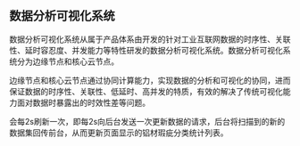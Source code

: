 ## 数据分析可视化系统

数据分析可视化系统从属于产品体系由开发的针对工业互联网数据的时序性、关联性、延时容忍度、并发能力等特性研发的数据分析可视化系统。数据分析可视化系统分为边缘节点和核心云节点。

边缘节点和核心云节点通过协同计算能力，实现数据的分析和可视化的协同，进而保证数据的时序性、关联性、低延时、高并发的特质，有效的解决了传统可视化能力面对数据时暴露出的时效性差等问题。

会每2s刷新一次，即每2s向后台发送一次更新数据的请求，后台将扫描到的新的数据集回传前台，从而更新页面显示的铝材瑕疵分类统计列表。  